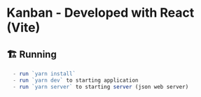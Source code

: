 # Kanban - Developed with React (Vite)

 ## 🏗 Running

```js
  - run `yarn install`
  - run `yarn dev` to starting application
  - run `yarn server` to starting server (json web server)
  ```